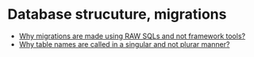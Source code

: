 # Database strucuture, migrations

* [Why migrations are made using RAW SQLs and not framework tools?](https://github.com/janis-rullis/code-ruu/blob/2bce2d63362b010c1a56c7e70b4451e4b3156126/README.md#why-wasnt-used-a-specifc-framework-method)
* [Why table names are called in a singular and not plurar manner?](https://github.com/janis-rullis/code-ruu/blob/2bce2d63362b010c1a56c7e70b4451e4b3156126/README.md#why-table-names-are-called-in-a-singular-and-not-plurar-manner)
